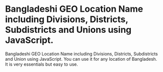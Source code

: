 # Bangladeshi GEO Location Name including Divisions, Districts, Subdistricts and Unions using JavaScript.
Bangladeshi GEO Location Name including Divisions, Districts, Subdistricts and Union using JavaScript. You can use it for any location of Bangladesh. It is very essentials but easy to use.
